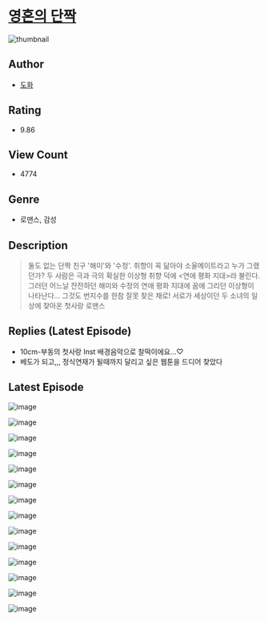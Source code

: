 # [영혼의 단짝](https://comic.naver.com/bestChallenge/list?titleId=809943)
![thumbnail](https://image-comic.pstatic.net/user_contents_data/challenge_comic/2023/05/23/359338/upload_7363440582798435123_480x623.jpeg)

## Author
- [도화](https://comic.naver.com/artistTitle?id=359338)

## Rating
- 9.86

## View Count
- 4774

## Genre
- 로맨스, 감성

## Description
> 둘도 없는 단짝 친구 '해미'와 '수정'. 취향이 꼭 닮아야 소울메이트라고 누가 그랬던가? 두 사람은 극과 극의 확실한 이상형 취향 덕에 <연애 평화 지대>라 불린다. 그러던 어느날 잔잔하던 해미와 수정의 연애 평화 지대에 꿈에 그리던 이상형이 나타난다... 그것도 번지수를 한참 잘못 찾은 채로! 서로가 세상이던 두 소녀의 일상에 찾아온 첫사랑 로맨스

## Replies (Latest Episode)
- 10cm-부동의 첫사랑 Inst 배경음악으로 찰떡이에요...♡
- 베도가 되고,,, 정식연재가 될때까지 달리고 싶은 웹툰을 드디어 찾았다

## Latest Episode
![image](https://image-comic.pstatic.net/user_contents_data/challenge_comic/2023/05/23/359338/upload_7162190393917912630.jpeg)

![image](https://image-comic.pstatic.net/user_contents_data/challenge_comic/2023/05/23/359338/upload_3918523326183072053.jpeg)

![image](https://image-comic.pstatic.net/user_contents_data/challenge_comic/2023/05/23/359338/upload_7003433202771715172.jpeg)

![image](https://image-comic.pstatic.net/user_contents_data/challenge_comic/2023/05/23/359338/upload_4063762202210231858.jpeg)

![image](https://image-comic.pstatic.net/user_contents_data/challenge_comic/2023/05/23/359338/upload_3487538072654472243.jpeg)

![image](https://image-comic.pstatic.net/user_contents_data/challenge_comic/2023/05/23/359338/upload_7292561887805845860.jpeg)

![image](https://image-comic.pstatic.net/user_contents_data/challenge_comic/2023/05/23/359338/upload_3474916757070046770.jpeg)

![image](https://image-comic.pstatic.net/user_contents_data/challenge_comic/2023/05/23/359338/upload_7234250169081280309.jpeg)

![image](https://image-comic.pstatic.net/user_contents_data/challenge_comic/2023/05/23/359338/upload_3991144970440947046.jpeg)

![image](https://image-comic.pstatic.net/user_contents_data/challenge_comic/2023/05/23/359338/upload_7364566503274000946.jpeg)

![image](https://image-comic.pstatic.net/user_contents_data/challenge_comic/2023/05/23/359338/upload_4123105254218084401.jpeg)

![image](https://image-comic.pstatic.net/user_contents_data/challenge_comic/2023/05/23/359338/upload_7363722052705019236.jpeg)

![image](https://image-comic.pstatic.net/user_contents_data/challenge_comic/2023/05/23/359338/upload_3847257595198399796.jpeg)

![image](https://image-comic.pstatic.net/user_contents_data/challenge_comic/2023/05/23/359338/upload_3761966060198376547.jpeg)
